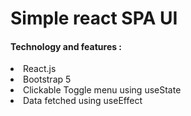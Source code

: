 <h1>Simple react SPA UI</h1>

<h4>Technology  and features :</h4>

<li>React.js</li>
<li>Bootstrap 5</li>
<li>Clickable Toggle menu using useState</li>
<li>Data fetched using useEffect</li>